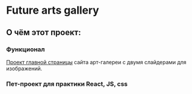 # Future arts gallery
## О чём этот проект:
### Функционал
[Проект главной страницы](https://stbukhgolts.github.io/arts/) сайта арт-галереи с двумя слайдерами для изображений.

### Пет-проект для практики React, JS, css